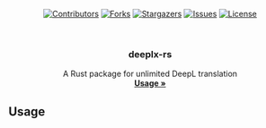 <div id="top"></div>

<!-- PROJECT SHIELDS -->
<p align="center">
<a href="https://github.com/hominsu/deeplx-rs/graphs/contributors"><img src="https://img.shields.io/github/contributors/hominsu/deeplx-rs.svg?style=for-the-badge" alt="Contributors"></a>
<a href="https://github.com/hominsu/deeplx-rs/network/members"><img src="https://img.shields.io/github/forks/hominsu/deeplx-rs.svg?style=for-the-badge" alt="Forks"></a>
<a href="https://github.com/hominsu/deeplx-rs/stargazers"><img src="https://img.shields.io/github/stars/hominsu/deeplx-rs.svg?style=for-the-badge" alt="Stargazers"></a>
<a href="https://github.com/hominsu/deeplx-rs/issues"><img src="https://img.shields.io/github/issues/hominsu/deeplx-rs.svg?style=for-the-badge" alt="Issues"></a>
<a href="https://github.com/hominsu/deeplx-rs/blob/master/LICENSE"><img src="https://img.shields.io/github/license/hominsu/deeplx-rs.svg?style=for-the-badge" alt="License"></a>
</p>


<!-- PROJECT LOGO -->
<br/>
<div align="center">
<h3 align="center">deeplx-rs</h3>

  <p align="center">
    A Rust package for unlimited DeepL translation
    <br/>
    <a href="#usage"><strong>Usage »</strong></a>
  </p>
</div>

## Usage

